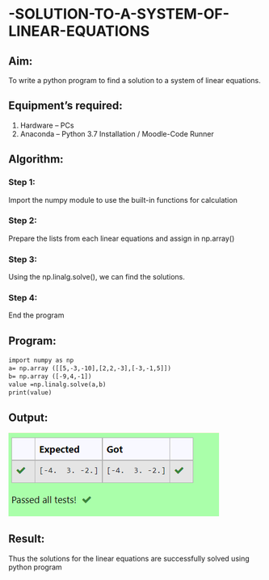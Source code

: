 # -SOLUTION-TO-A-SYSTEM-OF-LINEAR-EQUATIONS
## Aim:
To write a python program to find a solution to a system of linear equations.
## Equipment’s required:
1. 	Hardware – PCs
2. 	Anaconda – Python 3.7 Installation / Moodle-Code Runner
## Algorithm:
### Step 1: 
Import the numpy module to use the built-in functions for calculation
### Step 2: 
Prepare the lists from each linear equations and assign in np.array()
### Step 3: 
Using the np.linalg.solve(), we can find the solutions.
### Step 4: 
End the program
## Program:
~~~
import numpy as np
a= np.array ([[5,-3,-10],[2,2,-3],[-3,-1,5]])
b= np.array ([-9,4,-1])
value =np.linalg.solve(a,b)
print(value)
~~~

## Output:
![Output 1](maths1.png)
## Result: 
Thus the solutions for the linear equations are successfully solved using python program

